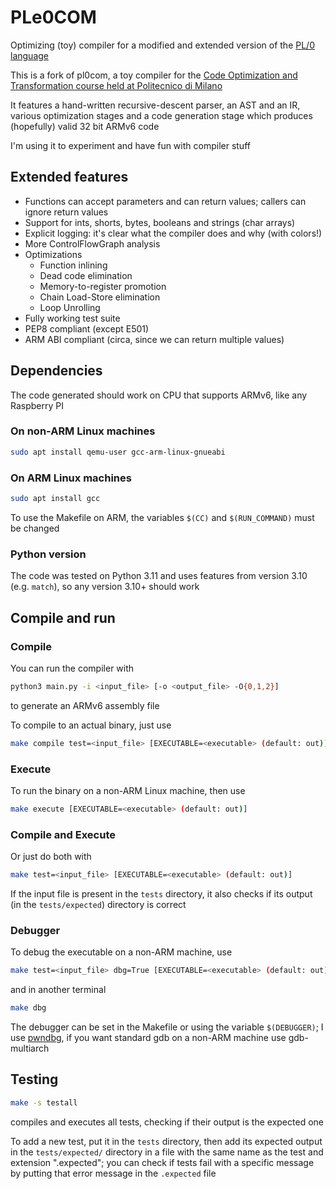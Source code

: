 # PLe0COM

Optimizing (toy) compiler for a modified and extended version of the [PL/0 language](https://en.wikipedia.org/wiki/PL/0)

This is a fork of pl0com, a toy compiler for the [Code Optimization and Transformation course held at Politecnico di Milano](https://cto-course-polimi.github.io/)

It features a hand-written recursive-descent parser, an AST and an IR, various optimization stages and a code generation stage which produces (hopefully) valid 32 bit ARMv6 code

I'm using it to experiment and have fun with compiler stuff

## Extended features

+ Functions can accept parameters and can return values; callers can ignore return values
+ Support for ints, shorts, bytes, booleans and strings (char arrays)
+ Explicit logging: it's clear what the compiler does and why (with colors!)
+ More ControlFlowGraph analysis
+ Optimizations
	+ Function inlining
	+ Dead code elimination
	+ Memory-to-register promotion
	+ Chain Load-Store elimination
	+ Loop Unrolling
+ Fully working test suite
+ PEP8 compliant (except E501)
+ ARM ABI compliant (circa, since we can return multiple values)

## Dependencies

The code generated should work on CPU that supports ARMv6, like any Raspberry PI

### On non-ARM Linux machines

```sh
sudo apt install qemu-user gcc-arm-linux-gnueabi
```

### On ARM Linux machines

```sh
sudo apt install gcc
```

To use the Makefile on ARM, the variables `$(CC)` and `$(RUN_COMMAND)` must be changed

### Python version

The code was tested on Python 3.11 and uses features from version 3.10 (e.g. `match`),
so any version 3.10+ should work

## Compile and run

### Compile

You can run the compiler with

```sh
python3 main.py -i <input_file> [-o <output_file> -O{0,1,2}]
```

to generate an ARMv6 assembly file

To compile to an actual binary, just use

```sh
make compile test=<input_file> [EXECUTABLE=<executable> (default: out)]
```

### Execute

To run the binary on a non-ARM Linux machine, then use

```sh
make execute [EXECUTABLE=<executable> (default: out)]
```

### Compile and Execute

Or just do both with

```sh
make test=<input_file> [EXECUTABLE=<executable> (default: out)]
```

If the input file is present in the `tests` directory, it also checks if its output (in the `tests/expected`) directory is correct

### Debugger

To debug the executable on a non-ARM machine, use

```sh
make test=<input_file> dbg=True [EXECUTABLE=<executable> (default: out)]
```

and in another terminal

```sh
make dbg
```

The debugger can be set in the Makefile or using the variable `$(DEBUGGER)`; I use [pwndbg](https://github.com/pwndbg/pwndbg/), if you want standard gdb on a non-ARM machine use gdb-multiarch

## Testing

```sh
make -s testall
```

compiles and executes all tests, checking if their output is the expected one

To add a new test, put it in the `tests` directory, then add its expected output in the `tests/expected/` directory in a file with the same name as the test and extension ".expected"; you can check if tests fail with a specific message by putting that error message in the `.expected` file

